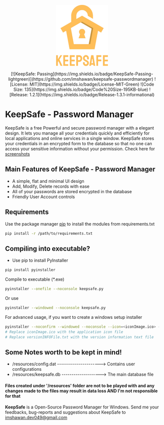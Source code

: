 <p align="center">
  <img src="/src/mainICO.png" height="200" align="centre">
 </p>
<p align="center">
[![KeepSafe: Passing](https://img.shields.io/badge/KeepSafe-Passing-lightgreen)](https://github.com/imshawan/keepsafe-passwordmanager)
![License: MIT](https://img.shields.io/badge/License-MIT-Green)
![Code Size: 135](https://img.shields.io/badge/Code%20Size-195KB-blue)
![Release: 1.2.1](https://img.shields.io/badge/Release-1.3.1-informational)
</p>

# KeepSafe - Password Manager

KeepSafe is a free Powerful and secure password manager with a elegant design. It lets you manage all your credentials quickly and efficiently for local applications and online services in a single window. KeepSafe stores your credentials in an encrypted form to the database so that no one can access your sensitive information without your permission. Check here for <a href="/src/"> screenshots </a>

## Main Features of KeepSafe - Password Manager

* A simple, flat and minimal UI design
* Add, Modify, Delete records with ease
* All of your passwords are stored encrypted in the database
* Friendly User Account controls

## Requirements
Use the package manager [pip](https://pip.pypa.io/en/stable/) to install the modules from requirements.txt
```bash
pip install -r /path/to/requirements.txt
```
## Compiling into executable?
* Use pip to install PyInstaller
```bash
pip install pyinstaller
```
Compile to executable (*.exe) 
```bash
pyinstaller --onefile --noconsole keepsafe.py
```
Or use

```bash
pyinstaller --windowed --noconsole keepsafe.py
```
For advanced usage, if you want to create a windows setup installer
```bash
pyinstaller --noconfirm --windowed --noconsole --icon=<iconImage.ico> --version-file=<versionINFOFile.txt> keepsafe.py
# Replace iconImage.ico with the application icon file
# Replace versionINFOFile.txt with the version information text file
```
  
## Some Notes worth to be kept in mind!

* /resources/config.dat ----------------------> Contains user configurations
* /resources/keepsafe.db --------------------> The main database file

#### Files created under '/resources' folder are not to be played with and any changes made to the files may result in data loss AND I'm not responsible for that

<b>KeepSafe</b> is a Open-Source Password Manager for Windows. Send me your feedbacks, bug-reports and suggestions about KeepSafe to <a href="mailto:imshawan.dev049@gmail.com">imshawan.dev049@gmail.com</a>
